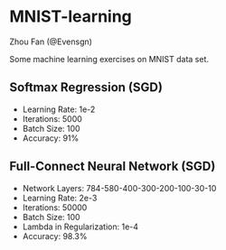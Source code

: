 # MNIST-learning

Zhou Fan (@Evensgn)

Some machine learning exercises on MNIST data set.

## Softmax Regression (SGD)
* Learning Rate: 1e-2
* Iterations: 5000
* Batch Size: 100
* Accuracy: 91%

## Full-Connect Neural Network (SGD)
* Network Layers: 784-580-400-300-200-100-30-10
* Learning Rate: 2e-3
* Iterations: 50000
* Batch Size: 100
* Lambda in Regularization: 1e-4
* Accuracy: 98.3%
